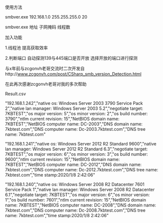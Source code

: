 使用方法

smbver.exe 192.168.1.0 255.255.255.0 20

smbver.exe 地址 子网掩码 线程数


加入功能

1.线程池 提高获取效率

2.判断端口 自动探测139与445端口是否开放 选择开放的端口进行探测


与x年前与zcgonvh老哥交流时二次开发自http://www.zcgonvh.com/post/CSharp_smb_version_Detection.html


在此再次感谢zcgonvh老哥对我的多次帮助

Result.csv

"192.168.1.242","native os: Windows Server 2003 3790 Service Pack 2","native lan manager: Windows Server 2003 5.2","negotiate target: 7KBTEST","os major version: 5","os minor version: 2","os build number: 3790","ntlm current revision: 15","NetBIOS domain name: 7KBTEST","NetBIOS computer name: DC-2003","DNS domain name: 7kbtest.com","DNS computer name: Dc-2003.7kbtest.com","DNS tree name: 7kbtest.com"

"192.168.1.241","native os: Windows Server 2012 R2 Standard 9600","native lan manager: Windows Server 2012 R2 Standard 6.3","negotiate target: 7KBTEST","os major version: 6","os minor version: 3","os build number: 9600","ntlm current revision: 15","NetBIOS domain name: 7KBTEST","NetBIOS computer name: DC-2012","DNS domain name: 7kbtest.com","DNS computer name: Dc-2012.7kbtest.com","DNS tree name: 7kbtest.com","time stamp:2020/1/8 2:42:06"

"192.168.1.240","native os: Windows Server 2008 R2 Datacenter 7601 Service Pack 1","native lan manager: Windows Server 2008 R2 Datacenter 6.1","negotiate target: 7KBTEST","os major version: 6","os minor version: 1","os build number: 7601","ntlm current revision: 15","NetBIOS domain name: 7KBTEST","NetBIOS computer name: DC-2008","DNS domain name: 7kbtest.com","DNS computer name: Dc-2008.7kbtest.com","DNS tree name: 7kbtest.com","time stamp:2020/1/8 2:42:06"
